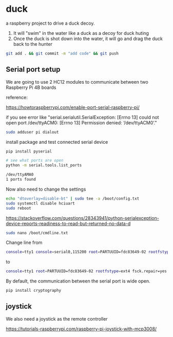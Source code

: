 # duck
a raspberry project to drive a duck decoy.

1. It will "swim" in the water like a duck as a decoy for duck huting
2. Once the duck is shot down into the water, it will go and drag the duck back to the hunter

```bash
git add . && git commit -m "add code" && git push
```

## Serial port setup

We are going to use 2 HC12 modules to communicate between two Raspberry Pi 4B boards


reference:

https://howtoraspberrypi.com/enable-port-serial-raspberry-pi/


if you see error like "serial.serialutil.SerialException: [Errno 13] could not open port /dev/ttyACM0: [Errno 13] Permission denied: ‘/dev/ttyACM0’."

```bash
sudo adduser pi dialout
```

install package and test connected serial device

```bash
pip install pyserial

# see what ports are open
python -m serial.tools.list_ports

/dev/ttyAMA0
1 ports found
```

Now also need to change the settings

```bash
echo "dtoverlay=disable-bt" | sudo tee -a /boot/config.txt
sudo systemctl disable hciuart
sudo reboot
```


https://stackoverflow.com/questions/28343941/python-serialexception-device-reports-readiness-to-read-but-returned-no-data-d

```bash
sudo nano /boot/cmdline.txt
```

Change line from

```bash
console=tty1 console=serial0,115200 root=PARTUUID=fdc83649-02 rootfstype=ext4 fsck.repair=yes rootwait quiet splash plymouth.ignore-serial-consoles
```

to

```bash
console=tty1 root=PARTUUID=fdc83649-02 rootfstype=ext4 fsck.repair=yes rootwait quiet splash plymouth.ignore-serial-consoles
```


By default, the communication between the serial port is wide open.

```bash
pip install cryptography
```

## joystick

We also need a joystick as the remote controller

https://tutorials-raspberrypi.com/raspberry-pi-joystick-with-mcp3008/




